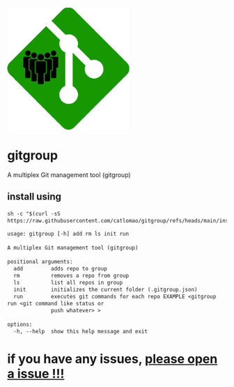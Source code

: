 
![gitgroup](https://raw.githubusercontent.com/catlomao/gitgroup/refs/heads/main/gitgroup.png)
# gitgroup
A multiplex Git management tool (gitgroup)
## install using
```
sh -c "$(curl -sS https://raw.githubusercontent.com/catlomao/gitgroup/refs/heads/main/installer.sh)"
```
```
usage: gitgroup [-h] add rm ls init run

A multiplex Git management tool (gitgroup)

positional arguments:
  add         adds repo to group
  rm          removes a repo from group
  ls          list all repos in group
  init        initializes the current folder (.gitgroup.json)
  run         executes git commands for each repo EXAMPLE <gitgroup run <git command like status or
              push whatever> >

options:
  -h, --help  show this help message and exit
```

# if you have any issues,  [please open a issue !!!](https://github.com/catlomao/gitgroup/issues)
